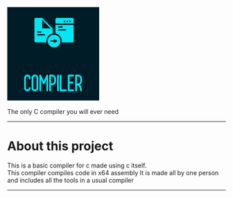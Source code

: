<img src="assets/Logo.png">
<p>The only C compiler you will ever need</p>

<hr>

# About this project
<p>This is a basic compiler for c made using c itself.<br>This compiler compiles code in x64 assembly
It is made all by one person and includes all the tools in a usual compiler</p>
<hr>

    
